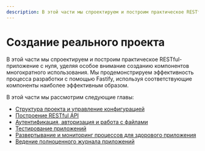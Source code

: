 ```yaml
---
description: В этой части мы спроектируем и построим практическое RESTful-приложение с нуля, уделяя особое внимание созданию компонентов многократного использования
---
```


# Создание реального проекта

В этой части мы спроектируем и построим практическое RESTful-приложение с нуля, уделяя особое внимание созданию компонентов многократного использования. Мы продемонстрируем эффективность процесса разработки с помощью Fastify, используя соответствующие компоненты наиболее эффективным образом.

В этой части мы рассмотрим следующие главы:

-   [Структура проекта и управление конфигурацией](./project-structure.md)
-   [Построение RESTful API](./restful-api.md)
-   [Аутентификация, авторизация и работа с файлами](./auth.md)
-   [Тестирование приложений](./testing.md)
-   [Развертывание и мониторинг процессов для здорового приложения](./deploy.md)
-   [Ведение полноценного журнала приложений](./logging.md)
